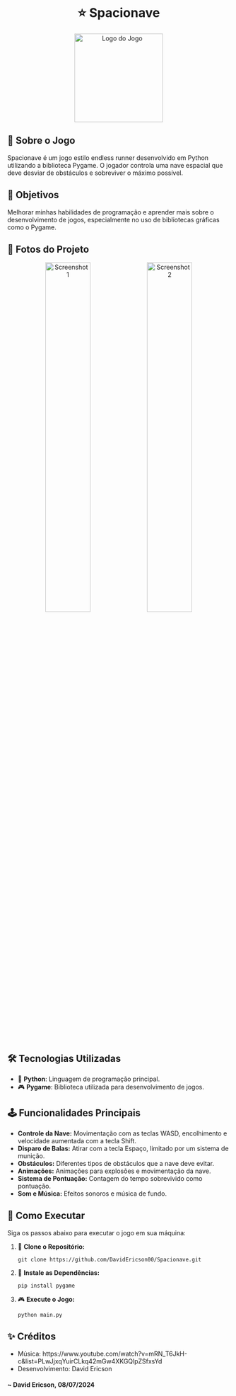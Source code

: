 <!DOCTYPE html>
<h1 align="center">
    ⭐ Spacionave
</h1>

<div align="center">
    <img src="https://i.imgur.com/SNJoyGN.png" alt="Logo do Jogo" width="200">
</div>

<h2>💫 Sobre o Jogo</h2>
<p>Spacionave é um jogo estilo endless runner desenvolvido em Python utilizando a biblioteca Pygame. O jogador controla uma nave espacial que deve desviar de obstáculos e sobreviver o máximo possível.</p>

<h2>📌 Objetivos</h2>
<p>Melhorar minhas habilidades de programação e aprender mais sobre o desenvolvimento de jogos, especialmente no uso de bibliotecas gráficas como o Pygame.</p>

<h2>🚀 Fotos do Projeto</h2>
<div align="center">
    <img src="https://i.imgur.com/oO4y9DF.png" alt="Screenshot 1" width="45%">
    <img src="https://imgur.com/cWZYLhU.png" alt="Screenshot 2" width="45%">
</div>

<h2>🛠️ Tecnologias Utilizadas</h2>
<ul>
    <li>📜 <strong>Python</strong>: Linguagem de programação principal.</li>
    <li>🎮 <strong>Pygame</strong>: Biblioteca utilizada para desenvolvimento de jogos.</li>
</ul>

<h2>🕹️ Funcionalidades Principais</h2>
<ul>
    <li><strong>Controle da Nave:</strong> Movimentação com as teclas WASD, encolhimento e velocidade aumentada com a tecla Shift.</li>
    <li><strong>Disparo de Balas:</strong> Atirar com a tecla Espaço, limitado por um sistema de munição.</li>
    <li><strong>Obstáculos:</strong> Diferentes tipos de obstáculos que a nave deve evitar.</li>
    <li><strong>Animações:</strong> Animações para explosões e movimentação da nave.</li>
    <li><strong>Sistema de Pontuação:</strong> Contagem do tempo sobrevivido como pontuação.</li>
    <li><strong>Som e Música:</strong> Efeitos sonoros e música de fundo.</li>
</ul>

<h2>📝 Como Executar</h2>
<p>Siga os passos abaixo para executar o jogo em sua máquina:</p>
<ol>
    <li>🔧 <strong>Clone o Repositório:</strong>
        <pre><code>git clone https://github.com/DavidEricson00/Spacionave.git</code></pre>
    </li>
    <li>🐍 <strong>Instale as Dependências:</strong>
        <pre><code>pip install pygame</code></pre>
    </li>
    <li>🎮 <strong>Execute o Jogo:</strong>
        <pre><code>python main.py</code></pre>
    </li>
</ol>

<h2>✨ Créditos</h2>
<ul>
    <li>Música: https://www.youtube.com/watch?v=mRN_T6JkH-c&list=PLwJjxqYuirCLkq42mGw4XKGQlpZSfxsYd
    <li>Desenvolvimento: David Ericson</li>
</ul>

<h4>~ David Ericson, 08/07/2024</h4>


</html>
